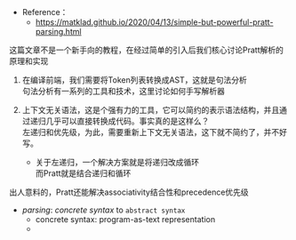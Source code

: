 + Reference：
	+ https://matklad.github.io/2020/04/13/simple-but-powerful-pratt-parsing.html

这篇文章不是一个新手向的教程，在经过简单的引入后我们核心讨论Pratt解析的原理和实现

1. 在编译前端，我们需要将Token列表转换成AST，这就是句法分析  
	句法分析有一系列的工具和技术，这里讨论如何手写解析器
2. 上下文无关语法，这是个强有力的工具，它可以简约的表示语法结构，并且通过递归几乎可以直接转换成代码。事实真的是这样么？  
	左递归和优先级，为此，需要重新上下文无关语法，这下就不简约了，并不好写。

	+ 关于左递归，一个解决方案就是将递归改成循环  
		而Pratt就是结合递归和循环

出人意料的，Pratt还能解决associativity结合性和precedence优先级


+ *parsing*: *concrete syntax* to `abstract syntax`
	+ concrete syntax: program-as-text representation
	+ 